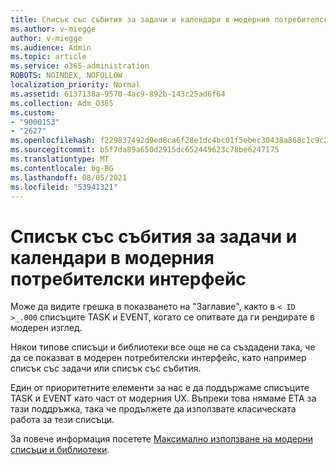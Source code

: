 ```yaml
---
title: Списък със събития за задачи и календари в модерния потребителски интерфейс
ms.author: v-miegge
author: v-miegge
ms.audience: Admin
ms.topic: article
ms.service: o365-administration
ROBOTS: NOINDEX, NOFOLLOW
localization_priority: Normal
ms.assetid: 6137138a-9570-4ac9-892b-143c25ad6f64
ms.collection: Adm_O365
ms.custom:
- "9000153"
- "2627"
ms.openlocfilehash: f229837492d9ed8ca6f28e1dc4bc01f5ebec30438a868c1c9c25640e4003ccc8
ms.sourcegitcommit: b5f7da89a650d2915dc652449623c78be6247175
ms.translationtype: MT
ms.contentlocale: bg-BG
ms.lasthandoff: 08/05/2021
ms.locfileid: "53941321"
---
```

# <a name="task-and-calendar-event-list-in-modern-ui"></a>Списък със събития за задачи и календари в модерния потребителски интерфейс

Може да видите грешка в показването на "Заглавие", както в `< ID >_.000` списъците TASK и EVENT, когато се опитвате да ги рендирате в модерен изглед.

Някои типове списъци и библиотеки все още не са създадени така, че да се показват в модерен потребителски интерфейс, като например списък със задачи или списък със събития.

Един от приоритетните елементи за нас е да поддържаме списъците TASK и EVENT като част от модерния UX. Въпреки това нямаме ETA за тази поддръжка, така че продължете да използвате класическата работа за тези списъци.

За повече информация посетете [Максимално използване на модерни списъци и библиотеки](https://docs.microsoft.com/sharepoint/dev/transform/modernize-userinterface-lists-and-libraries).
